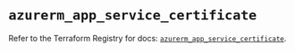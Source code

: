 # `azurerm_app_service_certificate`

Refer to the Terraform Registry for docs: [`azurerm_app_service_certificate`](https://registry.terraform.io/providers/hashicorp/azurerm/3.91.0/docs/resources/app_service_certificate).
